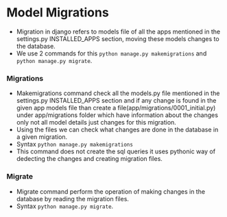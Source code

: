 # Model Migrations

-  Migration in django refers to models file of all the apps mentioned in the settings.py INSTALLED_APPS section, moving these models changes to the database.
-  We use 2 commands for this `python manage.py makemigrations` and `python manage.py migrate`.

### Migrations
-  Makemigrations command check all the models.py file mentioned in the settings.py INSTALLED_APPS section and if any change is found in the given app models file than create a file(app/migrations/0001_initial.py) under app/migrations folder which have information about the changes only not all model details just changes for this migration.
-  Using the files we can check what changes are done in the database in a given migration.
-  Syntax `python manage.py makemigrations`
-  This command does not create the sql queries it uses pythonic way of dedecting the changes and creating migration files.

### Migrate
-  Migrate command perform the operation of making changes in the database by reading the migration files.
-  Syntax `python manage.py migrate`.
